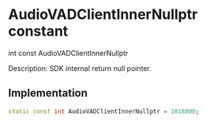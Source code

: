 


# AudioVADClientInnerNullptr constant







int const AudioVADClientInnerNullptr
  




<p>Description: SDK internal return null pointer.</p>



## Implementation

```dart
static const int AudioVADClientInnerNullptr = 1018000;
```







